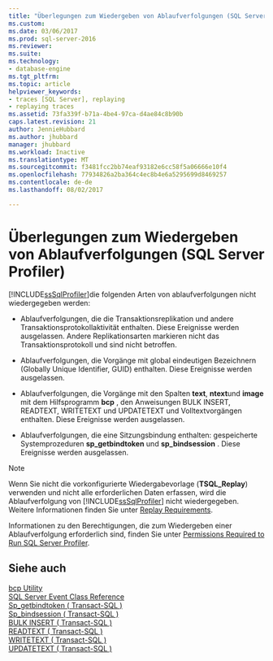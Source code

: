 ```yaml
---
title: "Überlegungen zum Wiedergeben von Ablaufverfolgungen (SQL Server Profiler) | Microsoft Docs"
ms.custom: 
ms.date: 03/06/2017
ms.prod: sql-server-2016
ms.reviewer: 
ms.suite: 
ms.technology:
- database-engine
ms.tgt_pltfrm: 
ms.topic: article
helpviewer_keywords:
- traces [SQL Server], replaying
- replaying traces
ms.assetid: 73fa339f-b71a-4be4-97ca-d4ae84c8b90b
caps.latest.revision: 21
author: JennieHubbard
ms.author: jhubbard
manager: jhubbard
ms.workload: Inactive
ms.translationtype: MT
ms.sourcegitcommit: f3481fcc2bb74eaf93182e6cc58f5a06666e10f4
ms.openlocfilehash: 77934826a2ba364c4ec8b4e6a5295699d8469257
ms.contentlocale: de-de
ms.lasthandoff: 08/02/2017

---
```

# <a name="considerations-for-replaying-traces-sql-server-profiler"></a>Überlegungen zum Wiedergeben von Ablaufverfolgungen (SQL Server Profiler)
  [!INCLUDE[ssSqlProfiler](../../includes/sssqlprofiler-md.md)]die folgenden Arten von ablaufverfolgungen nicht wiedergegeben werden:  
  
-   Ablaufverfolgungen, die die Transaktionsreplikation und andere Transaktionsprotokollaktivität enthalten. Diese Ereignisse werden ausgelassen. Andere Replikationsarten markieren nicht das Transaktionsprotokoll und sind nicht betroffen.  
  
-   Ablaufverfolgungen, die Vorgänge mit global eindeutigen Bezeichnern (Globally Unique Identifier, GUID) enthalten. Diese Ereignisse werden ausgelassen.  
  
-   Ablaufverfolgungen, die Vorgänge mit den Spalten **text**, **ntext**und **image** mit dem Hilfsprogramm **bcp** , den Anweisungen BULK INSERT, READTEXT, WRITETEXT und UPDATETEXT und Volltextvorgängen enthalten. Diese Ereignisse werden ausgelassen.  
  
-   Ablaufverfolgungen, die eine Sitzungsbindung enthalten: gespeicherte Systemprozeduren **sp_getbindtoken** und **sp_bindsession** . Diese Ereignisse werden ausgelassen.  
  
> [!NOTE]  
>  Wenn Sie nicht die vorkonfigurierte Wiedergabevorlage (**TSQL_Replay**) verwenden und nicht alle erforderlichen Daten erfassen, wird die Ablaufverfolgung von [!INCLUDE[ssSqlProfiler](../../includes/sssqlprofiler-md.md)] nicht wiedergegeben. Weitere Informationen finden Sie unter [Replay Requirements](../../tools/sql-server-profiler/replay-requirements.md).  
  
 Informationen zu den Berechtigungen, die zum Wiedergeben einer Ablaufverfolgung erforderlich sind, finden Sie unter [Permissions Required to Run SQL Server Profiler](../../tools/sql-server-profiler/permissions-required-to-run-sql-server-profiler.md).  
  
## <a name="see-also"></a>Siehe auch  
 [bcp Utility](../../tools/bcp-utility.md)   
 [SQL Server Event Class Reference](../../relational-databases/event-classes/sql-server-event-class-reference.md)   
 [Sp_getbindtoken &#40; Transact-SQL &#41;](../../relational-databases/system-stored-procedures/sp-getbindtoken-transact-sql.md)   
 [Sp_bindsession &#40; Transact-SQL &#41;](../../relational-databases/system-stored-procedures/sp-bindsession-transact-sql.md)   
 [BULK INSERT &#40; Transact-SQL &#41;](../../t-sql/statements/bulk-insert-transact-sql.md)   
 [READTEXT &#40; Transact-SQL &#41;](../../t-sql/queries/readtext-transact-sql.md)   
 [WRITETEXT &#40; Transact-SQL &#41;](../../t-sql/queries/writetext-transact-sql.md)   
 [UPDATETEXT &#40; Transact-SQL &#41;](../../t-sql/queries/updatetext-transact-sql.md)  
  
  

